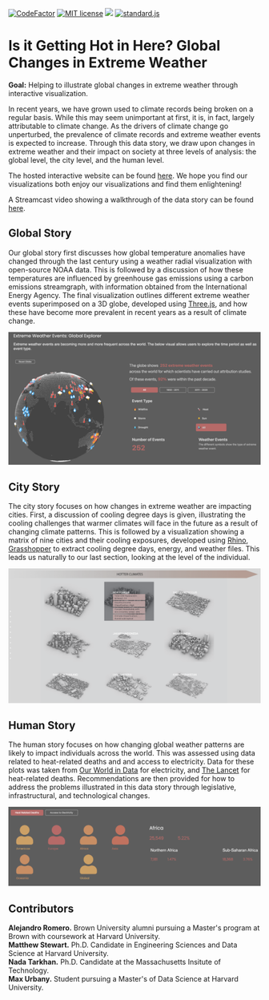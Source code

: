 [![CodeFactor](https://www.codefactor.io/repository/github/climate-crew/d3-climate-visualization/badge)](https://www.codefactor.io/repository/github/climate-crew/d3-climate-visualization)
[![MIT license](https://img.shields.io/badge/License-MIT-blue.svg)](https://lbesson.mit-license.org/)
![](https://img.shields.io/github/repo-size/Climate-Crew/d3-climate-visualization.svg?label=Repo%20size&style=flat-square)
[![standard.js](https://img.shields.io/badge/code%20style-standardjs-%23f3df49)](https://standardjs.com/)


# Is it Getting Hot in Here? Global Changes in Extreme Weather

**Goal:** Helping to illustrate global changes in extreme weather through interactive visualization.

In recent years, we have grown used to climate records being broken on a regular basis. While this may seem unimportant at first, it is, in fact, largely attributable to climate change. As the drivers of climate change go unperturbed, the prevalence of climate records and extreme weather events is expected to increase. Through this data story, we draw upon changes in extreme weather and their impact on society at three levels of analysis: the global level, the city level, and the human level.

The hosted interactive website can be found [here](https://climate-crew.github.io/d3-climate-visualization/). We hope you find our visualizations both enjoy our visualizations and find them enlightening!

A Streamcast video showing a walkthrough of the data story can be found [here](https://streamcastnetwork.com/).

## Global Story

Our global story first discusses how global temperature anomalies have changed through the last century using a weather radial visualization with open-source NOAA data. This is followed by a discussion of how these temperatures are influenced by greenhouse gas emissions using a carbon emissions streamgraph, with information obtained from the International Energy Agency. The final visualization outlines different extreme weather events superimposed on a 3D globe, developed using [Three.js](https://threejs.org/), and how these have become more prevalent in recent years as a result of climate change.

![Globe Visualization](img/globe_visualization.png?raw=true "Title")

## City Story

The city story focuses on how changes in extreme weather are impacting cities. First, a discussion of cooling degree days is given, illustrating the cooling challenges that warmer climates will face in the future as a result of changing climate patterns. This is followed by a visualization showing a matrix of nine cities and their cooling exposures, developed using [Rhino](https://www.rhino3d.com/), [Grasshopper](https://www.rhino3d.com/6/new/grasshopper/) to extract cooling degree days, energy, and weather files. This leads us naturally to our last section, looking at the level of the individual.

![City Visualization](img/city_matrix.png?raw=true "Title")

## Human Story

The human story focuses on how changing global weather patterns are likely to impact individuals across the world. This was assessed using data related to heat-related deaths and and access to electricity. Data for these plots was taken from [Our World in Data](https://l.messenger.com/l.php?u=https%3A%2F%2Fourworldindata.org%2Fenergy-access&h=AT0UnK_NYg6O2OGebX-zePKLibSclZUnN607wnx1zwQEleiQcnCBvZhZm_Narsl0DyApWC2Omh42orwGk_Tfgy7ckck82XyhxbvSW1rslLFb6iM1uTMs5FgkX7VG8FSYzboiC10) for electricity, and [The Lancet](https://l.messenger.com/l.php?u=https%3A%2F%2Fwww.thelancet.com%2Fjournals%2Flancet%2Farticle%2FPIIS0140-6736(21)01860-2%2Ffulltext%23%3A~%3Atext%3DAnalyses%2520of%2520data%2520from%252065%2Cand%2520several%2520types%2520of%2520injury&h=AT2lhCTo22Ano9wTkCa71WBLGGTa_OpXSHYwyyvPGtI6cAjMcBElRqXgyNrlM6CZJJ11Tb9ERUrUKn2QyDBx4sOGpgfn6flKUKe13xQ0-u7fhs4N5koT-zyrRqdk5uPfB47xOQk-) for heat-related deaths. Recommendations are then provided for how to address the problems illustrated in this data story through legislative, infrastructural, and technological changes.

![Human Visualization](img/human_level.png?raw=true "Title")

## Contributors

**Alejandro Romero.** Brown University alumni pursuing a Master's program at Brown with coursework at Harvard University. <br>
**Matthew Stewart.** Ph.D. Candidate in Engineering Sciences and Data Science at Harvard University. <br>
**Nada Tarkhan.** Ph.D. Candidate at the Massachusetts Insitute of Technology. <br>
**Max Urbany.** Student pursuing a Master's of Data Science at Harvard University. <br>
